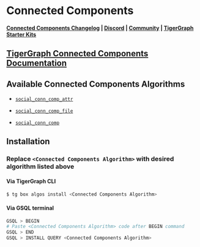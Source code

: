 
# Connected Components

#### [Connected Components Changelog](https://github.com/karimsaraipour/gsql-graph-algorithms/tree/algorithm-folder-restructure/algorithms/templates/examples/connected_components/CHANGELOG.md) | [Discord](https://discord.gg/vFbmPyvJJN) | [Community](https://community.tigergraph.com) | [TigerGraph Starter Kits](https://github.com/zrougamed/TigerGraph-Starter-Kits-Parser)

## [TigerGraph Connected Components Documentation](https://docs.tigergraph.com/tigergraph-platform-overview/graph-algorithm-library#connected-components)

## Available Connected Components Algorithms 

* [`social_conn_comp_attr`](https://github.com/karimsaraipour/gsql-graph-algorithms/tree/algorithm-folder-restructure/algorithms/templates/examples/connected_components/social_conn_comp_attr.gsql)

* [`social_conn_comp_file`](https://github.com/karimsaraipour/gsql-graph-algorithms/tree/algorithm-folder-restructure/algorithms/templates/examples/connected_components/social_conn_comp_file.gsql)

* [`social_conn_comp`](https://github.com/karimsaraipour/gsql-graph-algorithms/tree/algorithm-folder-restructure/algorithms/templates/examples/connected_components/social_conn_comp.gsql)

## Installation 

### Replace `<Connected Components Algorithm>` with desired algorithm listed above 

#### Via TigerGraph CLI

```bash
$ tg box algos install <Connected Components Algorithm>
```

#### Via GSQL terminal

```bash
GSQL > BEGIN
# Paste <Connected Components Algorithm> code after BEGIN command
GSQL > END 
GSQL > INSTALL QUERY <Connected Components Algorithm>
```